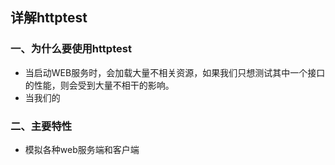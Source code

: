 ## 详解httptest

### 一、为什么要使用httptest

- 当启动WEB服务时，会加载大量不相关资源，如果我们只想测试其中一个接口的性能，则会受到大量不相干的影响。
- 当我们的

### 二、主要特性

- 模拟各种web服务端和客户端

